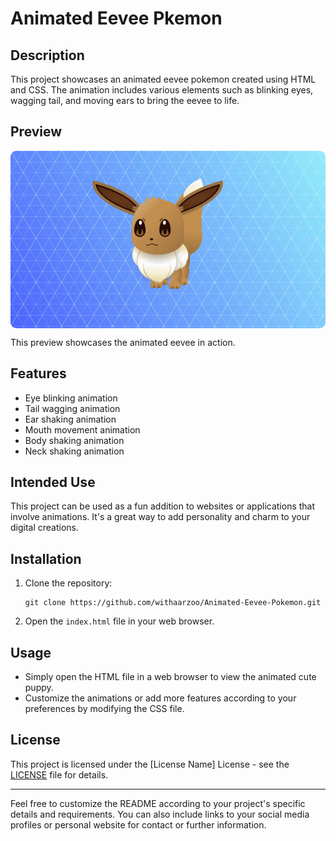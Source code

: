 # Animated Eevee Pkemon

## Description

This project showcases an animated eevee pokemon created using HTML and CSS. The animation includes various elements such as blinking eyes, wagging tail, and moving ears to bring the eevee to life.

## Preview

<div style="display: flex; align-items: center; justify-content: center; width: 100%; border-radius: 0.6rem;">
    <img src="preview.gif" alt="preview GIF" width="100%" height="100%" style="overflow: none; border-radius: inherit;"/>
</div>

This preview showcases the animated eevee in action.

## Features

- Eye blinking animation
- Tail wagging animation
- Ear shaking animation
- Mouth movement animation
- Body shaking animation
- Neck shaking animation

## Intended Use

This project can be used as a fun addition to websites or applications that involve animations. It's a great way to add personality and charm to your digital creations.

## Installation

1. Clone the repository:

   ```
   git clone https://github.com/withaarzoo/Animated-Eevee-Pokemon.git
   ```

2. Open the `index.html` file in your web browser.

## Usage

- Simply open the HTML file in a web browser to view the animated cute puppy.
- Customize the animations or add more features according to your preferences by modifying the CSS file.

## License

This project is licensed under the [License Name] License - see the [LICENSE](LICENSE) file for details.

---

Feel free to customize the README according to your project's specific details and requirements. You can also include links to your social media profiles or personal website for contact or further information.
